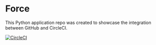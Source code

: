 # Force

This Python application repo was created to showcase the integration between GitHub and CircleCI.

[![CircleCI](https://circleci.com/gh/Reynier124/python_app.svg?style=svg)](https://circleci.com/gh/Reynier124/python_app)